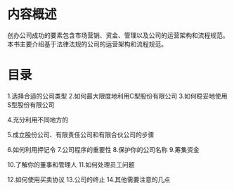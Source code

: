 # 内容概述
创办公司成功的要素包含市场营销、资金、管理以及公司的运营架构和流程规范。本书主要介绍基于法律法规的公司的运营架构和流程规范。

# 目录
1.选择合适的公司类型
2.如何最大限度地利用C型股份有限公司
3.如何稳妥地使用S型股份有限公司

4.充分利用不同地方的

5.成立股份公司、有限责任公司和有限合伙公司的步骤

6.如何利用押记令
7.公司程序的重要性
8.保护你的公司名称
9.筹集资金

10.了解你的董事和管理人
11.如何处理员工问题

12.如何使用买卖协议
13.公司的终止
14.其他需要注意的几点